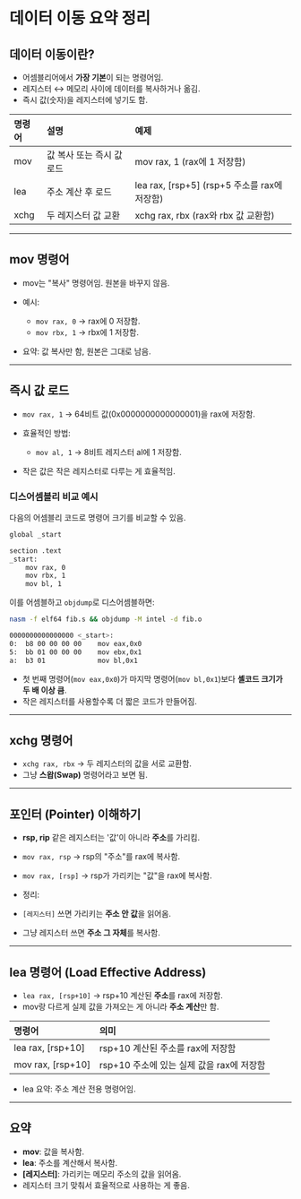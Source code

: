 # 데이터 이동 요약 정리

## 데이터 이동이란?

- 어셈블리어에서 **가장 기본**이 되는 명령어임.
- 레지스터 ↔ 메모리 사이에 데이터를 복사하거나 옮김.
- 즉시 값(숫자)을 레지스터에 넣기도 함.

| 명령어 | 설명 | 예제 |
|:---|:---|:---|
| mov | 값 복사 또는 즉시 값 로드 | mov rax, 1 (rax에 1 저장함) |
| lea | 주소 계산 후 로드 | lea rax, [rsp+5] (rsp+5 주소를 rax에 저장함) |
| xchg | 두 레지스터 값 교환 | xchg rax, rbx (rax와 rbx 값 교환함) |

---

## mov 명령어

- mov는 "복사" 명령어임. 원본을 바꾸지 않음.
- 예시:
  - `mov rax, 0` → rax에 0 저장함.
  - `mov rbx, 1` → rbx에 1 저장함.

- 요약: 값 복사만 함, 원본은 그대로 남음.

---

## 즉시 값 로드

- `mov rax, 1` → 64비트 값(0x0000000000000001)을 rax에 저장함.
- 효율적인 방법:
  - `mov al, 1` → 8비트 레지스터 al에 1 저장함.

- 작은 값은 작은 레지스터로 다루는 게 효율적임.

### 디스어셈블리 비교 예시

다음의 어셈블리 코드로 명령어 크기를 비교할 수 있음.

```bash
global _start

section .text
_start:
    mov rax, 0
    mov rbx, 1
    mov bl, 1
```

이를 어셈블하고 `objdump`로 디스어셈블하면:

```bash
nasm -f elf64 fib.s && objdump -M intel -d fib.o

0000000000000000 <_start>:
0:  b8 00 00 00 00    mov eax,0x0
5:  bb 01 00 00 00    mov ebx,0x1
a:  b3 01             mov bl,0x1
```

- 첫 번째 명령어(`mov eax,0x0`)가 마지막 명령어(`mov bl,0x1`)보다 **셸코드 크기가 두 배 이상 큼**.
- 작은 레지스터를 사용할수록 더 짧은 코드가 만들어짐.

---

## xchg 명령어

- `xchg rax, rbx` → 두 레지스터의 값을 서로 교환함.
- 그냥 **스왑(Swap)** 명령어라고 보면 됨.

---

## 포인터 (Pointer) 이해하기

- **rsp, rip** 같은 레지스터는 '값'이 아니라 **주소**를 가리킴.
- `mov rax, rsp` → rsp의 "주소"를 rax에 복사함.
- `mov rax, [rsp]` → rsp가 가리키는 "값"을 rax에 복사함.

- 정리:
- `[레지스터]` 쓰면 가리키는 **주소 안 값**을 읽어옴.
- 그냥 레지스터 쓰면 **주소 그 자체**를 복사함.

---

## lea 명령어 (Load Effective Address)

- `lea rax, [rsp+10]` → rsp+10 계산된 **주소**를 rax에 저장함.
- mov랑 다르게 실제 값을 가져오는 게 아니라 **주소 계산**만 함.

| 명령어 | 의미 |
|:---|:---|
| lea rax, [rsp+10] | rsp+10 계산된 주소를 rax에 저장함 |
| mov rax, [rsp+10] | rsp+10 주소에 있는 실제 값을 rax에 저장함 |

- lea 요약: 주소 계산 전용 명령어임.

---


## 요약

- **mov**: 값을 복사함.
- **lea**: 주소를 계산해서 복사함.
- **[레지스터]**: 가리키는 메모리 주소의 값을 읽어옴.
- 레지스터 크기 맞춰서 효율적으로 사용하는 게 좋음.
